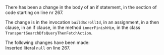 There has been a change in the body of an if statement, in the section of code starting on line nr 267.
  
The change is in the invocation ```buildScrollId```, in an assignment, in a then clause, in an if clause, in the method ```innerFinishHim```, in the class ```TransportSearchDfsQueryThenFetchAction```.
  
The following changes have been made:  
Inserted literal ```null``` on line 267.  
